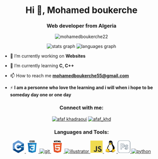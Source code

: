 <h1 align="center">Hi 👋, Mohamed boukerche</h1>
<h3 align="center"> Web developer from Algeria </h3>
<p align="center"> <img src="https://komarev.com/ghpvc/?username=mohamedboukerche22"&label=Profile%20views&color=0e75b6&style=flat" alt="mohamedboukerche22"> </p>
<div align="center">
  <img src="https://github-readme-stats.vercel.app/api?username=mohamedboukerche22&show_icons=true&theme=radical&hide_border=true" height="180" alt="stats graph" />
  <img src="https://github-readme-stats.vercel.app/api/top-langs?username=mohamedboukerche22&layout=compact&theme=radical&hide_border=true" height="180" alt="languages graph" />
</div>

- 🔭 I’m currently working on **Websites**

- 🌱 I’m currently learning **C, C++**

- 📫 How to reach me **mohamedboukerche55@gmail.com**

- ⚡  **I am a personne who love the learning and i will when i hope to be someday day one or one day**

<h3 align="center">Connect with me:</h3>
<p align="center">
<a href="https://www.facebook.com/mohamed.boukerche.399" target="blank"><img align="center" src="https://raw.githubusercontent.com/rahuldkjain/github-profile-readme-generator/master/src/images/icons/Social/facebook.svg" alt="afaf khadraoui" height="30" width="40" /></a>
<a href="https://www.instagram.com/mb_ghost_22/" target="blank"><img align="center" src="https://raw.githubusercontent.com/rahuldkjain/github-profile-readme-generator/master/src/images/icons/Social/instagram.svg" alt="afaf_khd" height="30" width="40" /></a>

<h3 align="center">Languages and Tools:</h3>
<p align="center"> <a href="https://www.w3schools.com/cpp/" target="_blank" rel="noreferrer"> <img src="https://raw.githubusercontent.com/devicons/devicon/master/icons/cplusplus/cplusplus-original.svg" alt="cplusplus" width="40" height="40"/> </a> <a href="https://www.w3schools.com/css/" target="_blank" rel="noreferrer"> <img src="https://raw.githubusercontent.com/devicons/devicon/master/icons/css3/css3-original-wordmark.svg" alt="css3" width="40" height="40"/> </a>  <a href="https://git-scm.com/" target="_blank" rel="noreferrer"> <img src="https://www.vectorlogo.zone/logos/git-scm/git-scm-icon.svg" alt="git" width="40" height="40"/> </a> <a href="https://www.w3.org/html/" target="_blank" rel="noreferrer"> <img src="https://raw.githubusercontent.com/devicons/devicon/master/icons/html5/html5-original-wordmark.svg" alt="html5" width="40" height="40"/> </a> <a href="https://www.adobe.com/in/products/illustrator.html" target="_blank" rel="noreferrer"> <img src="https://www.vectorlogo.zone/logos/adobe_illustrator/adobe_illustrator-icon.svg" alt="illustrator" width="40" height="40"/> </a> <a href="https://developer.mozilla.org/en-US/docs/Web/JavaScript" target="_blank" rel="noreferrer"> <img src="https://raw.githubusercontent.com/devicons/devicon/master/icons/javascript/javascript-original.svg" alt="javascript" width="40" height="40"/> </a> <a href="https://www.linux.org/" target="_blank" rel="noreferrer"> <img src="https://raw.githubusercontent.com/devicons/devicon/master/icons/linux/linux-original.svg" alt="linux" width="40" height="40"/> </a> </a> </a> <a href="https://www.photoshop.com/en" target="_blank" rel="noreferrer"> <img src="https://raw.githubusercontent.com/devicons/devicon/master/icons/photoshop/photoshop-line.svg" alt="photoshop" width="40" height="40"/> </a> <a href="https://www.python.com" target="_blank" rel="noreferrer"> <img src="https://upload.wikimedia.org/wikipedia/commons/c/c3/Python-logo-notext.svg" alt="python" width="40" height="40"/> </a>
</p>




<!--
**AfafKhadraoui/AfafKhadraoui** is a ✨ _special_ ✨ repository because its `README.md` (this file) appears on your GitHub profile.

Here are some ideas to get you started:

- 🔭 I’m currently working on ...
- 🌱 I’m currently learning ...
- 👯 I’m looking to collaborate on ...
- 🤔 I’m looking for help with ...
- 💬 Ask me about ...
- 📫 How to reach me: ...
- 😄 Pronouns: ...
- ⚡ Fun fact: ...
-->
